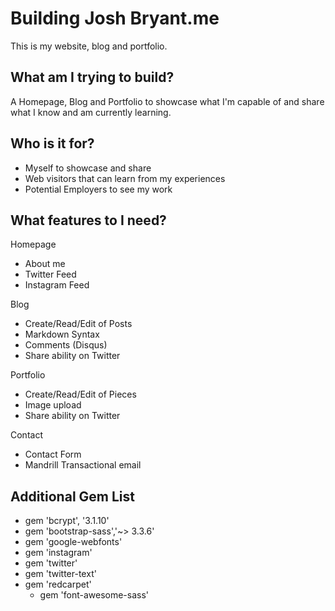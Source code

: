 # Building Josh Bryant.me

This is my website, blog and portfolio.

## What am I trying to build?
A Homepage, Blog and Portfolio to showcase what I'm capable of and share what I know and am currently learning.

## Who is it for?
- Myself to showcase and share
- Web visitors that can learn from my experiences
- Potential Employers to see my work 

## What features to I need?
Homepage

- About me
- Twitter Feed
- Instagram Feed

Blog

- Create/Read/Edit of Posts
- Markdown Syntax
- Comments (Disqus)
- Share ability on Twitter

Portfolio

- Create/Read/Edit of Pieces
- Image upload
- Share ability on Twitter

Contact

- Contact Form
- Mandrill Transactional email

## Additional Gem List

- gem 'bcrypt',	'3.1.10'
- gem 'bootstrap-sass','~> 3.3.6'
- gem 'google-webfonts'
- gem 'instagram'
- gem 'twitter'
- gem 'twitter-text'
- gem 'redcarpet'
	- gem 'font-awesome-sass'